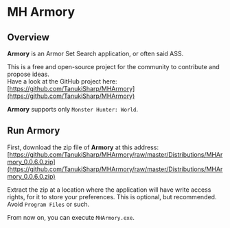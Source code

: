 # MH Armory

## Overview

**Armory** is an Armor Set Search application, or often said ASS.

This is a free and open-source project for the community to contribute and propose ideas.<br/>
Have a look at the GitHub project here: [https://github.com/TanukiSharp/MHArmory](https://github.com/TanukiSharp/MHArmory)

**Armory** supports only `Monster Hunter: World`.

## Run Armory

First, download the zip file of **Armory** at this address: [https://github.com/TanukiSharp/MHArmory/raw/master/Distributions/MHArmory_0.0.6.0.zip](https://github.com/TanukiSharp/MHArmory/raw/master/Distributions/MHArmory_0.0.6.0.zip)

Extract the zip at a location where the application will have write access rights, for it to store your preferences. This is optional, but recommended.<br/>
Avoid `Program Files` or such.

From now on, you can execute `MHArmory.exe`.<br/>
